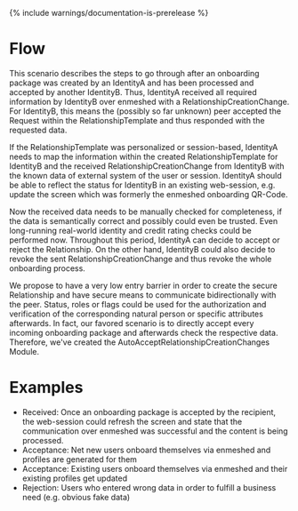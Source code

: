 {% include warnings/documentation-is-prerelease %}

# Flow

This scenario describes the steps to go through after an onboarding package was created by an IdentityA and has been processed and accepted by another IdentityB. Thus, IdentityA received all required information by IdentityB over enmeshed with a RelationshipCreationChange. For IdentityB, this means the (possibly so far unknown) peer accepted the Request within the RelationshipTemplate and thus responded with the requested data.

If the RelationshipTemplate was personalized or session-based, IdentityA needs to map the information within the created RelationshipTemplate for IdentityB and the received RelationshipCreationChange from IdentityB with the known data of external system of the user or session. IdentityA should be able to reflect the status for IdentityB in an existing web-session, e.g. update the screen which was formerly the enmeshed onboarding QR-Code.

Now the received data needs to be manually checked for completeness, if the data is semantically correct and possibly could even be trusted. Even long-running real-world identity and credit rating checks could be performed now. Throughout this period, IdentityA can decide to accept or reject the Relationship. On the other hand, IdentityB could also decide to revoke the sent RelationshipCreationChange and thus revoke the whole onboarding process.

We propose to have a very low entry barrier in order to create the secure Relationship and have secure means to communicate bidirectionally with the peer. Status, roles or flags could be used for the authorization and verification of the corresponding natural person or specific attributes afterwards. In fact, our favored scenario is to directly accept every incoming onboarding package and afterwards check the respective data. Therefore, we've created the AutoAcceptRelationshipCreationChanges Module.

# Examples

- Received: Once an onboarding package is accepted by the recipient, the web-session could refresh the screen and state that the communication over enmeshed was successful and the content is being processed.
- Acceptance: Net new users onboard themselves via enmeshed and profiles are generated for them
- Acceptance: Existing users onboard themselves via enmeshed and their existing profiles get updated
- Rejection: Users who entered wrong data in order to fulfill a business need (e.g. obvious fake data)
